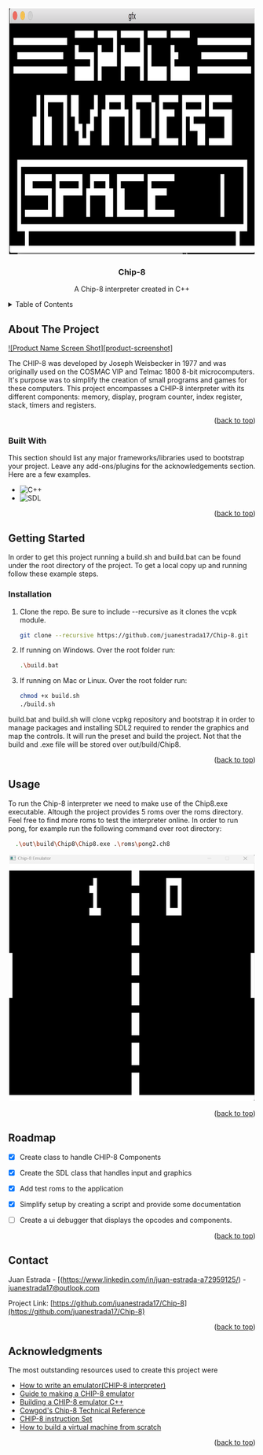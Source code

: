 <a id="readme-top"></a>
<!-- PROJECT LOGO -->
<br />
<div align="center">
  <img src="assets/space.png" alt="Logo" width="500" height="500">
  

  <h3 align="center">Chip-8</h3>

  <p align="center">
    A Chip-8 interpreter created in C++ 
    <br />
  </p>
</div>


<!-- TABLE OF CONTENTS -->
<details>
  <summary>Table of Contents</summary>
  <ol>
    <li>
      <a href="#about-the-project">About The Project</a>
      <ul>
        <li><a href="#built-with">Built With</a></li>
      </ul>
    </li>
    <li>
      <a href="#getting-started">Getting Started</a>
      <ul>
        <li><a href="#installation">Installation</a></li>
      </ul>
    </li>
    <li><a href="#usage">Usage</a></li>
    <li><a href="#contact">Contact</a></li>
    <li><a href="#acknowledgments">Acknowledgments</a></li>
  </ol>
</details>


<!-- ABOUT THE PROJECT -->
## About The Project

[![Product Name Screen Shot][product-screenshot]](https://example.com)

The CHIP-8 was developed by Joseph Weisbecker in 1977 and was originally used on the COSMAC VIP and Telmac 1800 8-bit microcomputers. It's purpose was to simplify the creation of small programs and games for these computers. This project encompasses a CHIP-8 interpreter with its different components: memory, display, program counter, index register, stack, timers and registers.

<p align="right">(<a href="#readme-top">back to top</a>)</p>

### Built With

This section should list any major frameworks/libraries used to bootstrap your project. Leave any add-ons/plugins for the acknowledgements section. Here are a few examples.

* ![C++][C++]
* ![SDL][SDL]

<p align="right">(<a href="#readme-top">back to top</a>)</p>



<!-- GETTING STARTED -->
## Getting Started

In order to get this project running a build.sh and build.bat can be found under the root directory of the project. To get a local copy up and running follow these example steps. 

### Installation

1. Clone the repo. Be sure to include --recursive as it clones the vcpk module.
   ```sh
   git clone --recursive https://github.com/juanestrada17/Chip-8.git
   ```
2. If running on Windows. Over the root folder run:
   ```sh
   .\build.bat
   ```
4. If running on Mac or Linux. Over the root folder run:
   ```sh
   chmod +x build.sh
   ./build.sh
   ```
build.bat and build.sh will clone vcpkg repository and bootstrap it in order to manage packages and installing SDL2 required to render the graphics and map the controls. It will run the preset and build the project. Not that the build and .exe file will be stored over out/build/Chip8. 

<p align="right">(<a href="#readme-top">back to top</a>)</p>



<!-- USAGE EXAMPLES -->
## Usage

To run the Chip-8 interpreter we need to make use of the Chip8.exe executable. Altough the project provides 5 roms over the roms directory. Feel free to find more roms to test the interpreter online. In order to run pong, for example run the following command over root directory: 
```sh
  .\out\build\Chip8\Chip8.exe .\roms\pong2.ch8
```
<div align="center">
    <img src="assets/pong.png" alt="Logo" width="500" height="500">
</div>

<p align="right">(<a href="#readme-top">back to top</a>)</p>



<!-- ROADMAP -->
## Roadmap

- [x] Create class to handle CHIP-8 Components
- [x] Create the SDL class that handles input and graphics
- [x] Add test roms to the application
- [x] Simplify setup by creating a script and provide some documentation 
- [ ] Create a ui debugger that displays the opcodes and components.


<p align="right">(<a href="#readme-top">back to top</a>)</p>


<!-- CONTACT -->
## Contact

Juan Estrada - [(https://www.linkedin.com/in/juan-estrada-a72959125/) - juanestrada17@outlook.com

Project Link: [https://github.com/juanestrada17/Chip-8](https://github.com/juanestrada17/Chip-8)

<p align="right">(<a href="#readme-top">back to top</a>)</p>



<!-- ACKNOWLEDGMENTS -->
## Acknowledgments

The most outstanding resources used to create this project were 

* [How to write an emulator(CHIP-8 interpreter)](https://multigesture.net/articles/how-to-write-an-emulator-chip-8-interpreter/)
* [Guide to making a CHIP-8 emulator](https://tobiasvl.github.io/blog/write-a-chip-8-emulator/)
* [Building a CHIP-8 emulator C++](https://austinmorlan.com/posts/chip8_emulator/)
* [Cowgod's Chip-8 Technical Reference](http://devernay.free.fr/hacks/chip8/C8TECH10.HTM)
* [CHIP-8 instruction Set](https://johnearnest.github.io/Octo/docs/chip8ref.pdf)
* [How to build a virtual machine from scratch](https://www.youtube.com/watch?v=BNXP0w4Ppto&ab_channel=PhilipBohun)

<p align="right">(<a href="#readme-top">back to top</a>)</p>



<!-- MARKDOWN LINKS & IMAGES -->
<!-- https://www.markdownguide.org/basic-syntax/#reference-style-links -->
[contributors-shield]: https://img.shields.io/github/contributors/othneildrew/Best-README-Template.svg?style=for-the-badge
[contributors-url]: https://github.com/othneildrew/Best-README-Template/graphs/contributors
[forks-shield]: https://img.shields.io/github/forks/othneildrew/Best-README-Template.svg?style=for-the-badge
[forks-url]: https://github.com/othneildrew/Best-README-Template/network/members
[stars-shield]: https://img.shields.io/github/stars/othneildrew/Best-README-Template.svg?style=for-the-badge
[stars-url]: https://github.com/othneildrew/Best-README-Template/stargazers
[issues-shield]: https://img.shields.io/github/issues/othneildrew/Best-README-Template.svg?style=for-the-badge
[issues-url]: https://github.com/othneildrew/Best-README-Template/issues
[license-shield]: https://img.shields.io/github/license/othneildrew/Best-README-Template.svg?style=for-the-badge
[license-url]: https://github.com/othneildrew/Best-README-Template/blob/master/LICENSE.txt
[linkedin-shield]: https://img.shields.io/badge/-LinkedIn-black.svg?style=for-the-badge&logo=linkedin&colorB=555
[C++]: https://img.shields.io/badge/C++-007ACC?style=for-the-badge&logo=cplusplus&logoColor=white
[SDL]: https://img.shields.io/badge/SDL2-0B7A75?style=for-the-badge&logo=SDL&logoColor=white

